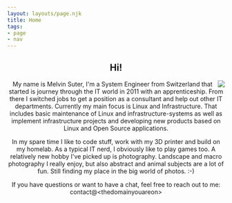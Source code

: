 ```yaml
---
layout: layouts/page.njk
title: Home
tags: 
- page
- nav
---
```




<center>

## Hi!

<img style="float: right; max-width: 20%;" src="/assets/portrait.jpg">

My name is Melvin Suter, I'm a System Engineer from Switzerland that started is journey through the IT world in 2011 with an apprenticeship. From there I switched jobs to get a position as a consultant and help out other IT departments. Currently my main focus is Linux and Infrastructure. That includes basic maintenance of Linux and infrastructure-systems as well as implement infrastructure projects and developing new products based on Linux and Open Source applications.

In my spare time I like to code stuff, work with my 3D printer and build on my homelab. As a typical IT nerd, I obviously like to play games too. A relatively new hobby I've picked up is photography. Landscape and macro photography I really enjoy, but also abstract and animal subjects are a lot of fun. Still finding my place in the big world of photos. :-)

If you have questions or want to have a chat, feel free to reach out to me: contact@&lt;thedomainyouareon&gt;
</center>
